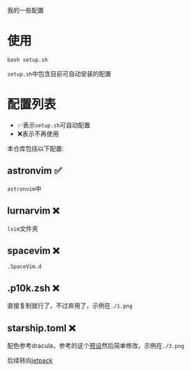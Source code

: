
我的一些配置

# 使用

```
bash setup.sh
```

`setup.sh`中包含目前可自动安装的配置

# 配置列表

- ✅表示`setup.sh`可自动配置
- ❌表示不再使用

本仓库包括以下配置:

## astronvim ✅

`astronvim`中

## lurnarvim ❌

`lvim`文件夹

## spacevim ❌

`.SpaceVim.d`

## .p10k.zsh ❌

直接复制就行了，不过弃用了，示例在`./1.png`

## starship.toml ❌

配色参考dracula，参考的这个[预设](https://starship.rs/presets/#no-nerd-fonts)然后简单修改，示例在`./3.png`

后续转向[jetpack](https://starship.rs/zh-cn/presets/jetpack)


